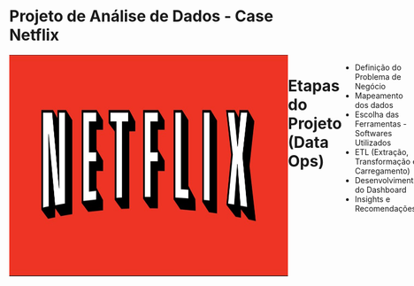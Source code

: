 # Projeto de Análise de Dados - Case Netflix
<div style="display: flex; justify-content: space-between;"> <br>
<img align="center"height="400" alt="coding-time" width = 1000 src="netflix.jpg">


# Etapas do Projeto (Data Ops)
- Definição do Problema de Negócio
- Mapeamento dos dados
- Escolha das Ferramentas - Softwares Utilizados
- ETL (Extração, Transformação e Carregamento)
- Desenvolvimento do Dashboard
- Insights e Recomendações
<br />

# Problema de Negócio
- Como a Netflix pode otimizar a composição do seu catálogo para atender às preferências do público, considerando o número e a evolução das produções, as classificações etárias e a presença de diferentes países, a fim de oferecer uma experiência personalizada aos seus usuários?
<br />

# Mapeamento dos Dados
Os dados se encontram em um arquivo de formato CSV (Separado por vírgulas) conforme amostra abaixo:
<img width="900" alt="Imagem dados" src="https://user-images.githubusercontent.com/120759992/234710323-ebea7c42-f5b3-445e-8142-de7e041ecc76.PNG">
 
<br />
 
# Softwares Utilizados
- Microsoft Excel
- Microsoft Power BI
  
<br />

# ETL (Extração, Transformação e Carregamento)
### Preparação dos dados
- Limpeza, transformação, modelagem, checar a qualidade dos dados, etc.
### Análise exploratória
- Extrair estatísticas descritivas relevantes.

 <img width="917" alt="ETL" src="https://user-images.githubusercontent.com/120759992/234715009-41cd4875-6830-4f42-b3d2-2a84dda0405c.PNG">
 <br />
 
# Dashboard Final
![CASE NETFLIX_page-0001](https://user-images.githubusercontent.com/120759992/234708581-353176ea-3812-4ff4-b5e4-22cbf8f50455.jpg)

<br />

# Insights
  
- Observa-se oscilações na proporção de filmes para séries ao longo dos anos analisados, com um aumento mais significativo dos filmes em relação às séries entre 2017 e 2018, e uma queda mais acentuada em 2020. No geral, os filmes apresentaram um crescimento maior em relação às séries.
  
- As classificações etárias TV-MA, TV-14 e TV-PG são as líderes no dashboard da Netflix desde 2015, tendo sempre TV-MA na liderança o que pode indicar que um publico mais adulto consome as produções da plataforma.

- Os Estados Unidos têm sido o país com maior número de produções no catálogo da Netflix ao longo dos anos, enquanto a Índia ocupa o segundo lugar, porém com uma diferença significativa em relação ao número de títulos.
 
 <br />
 
 # Recomendação
 - A recomendação para a Netflix é investir em uma estratégia de composição de catálogo equilibrada entre filmes e séries e levar em consideração as preferências do público, as classificações etárias e as tendências de consumo ao longo do tempo. A empresa também deve expandir seu catálogo em diferentes países e estar atenta às mudanças no comportamento do público para oferecer uma experiência personalizada aos usuários e aumentar a base de assinantes.
<br />

# BÔNUS - Dica de Ferramenta - Tooltip
- As dicas de ferramentas no Power BI permitem análises dentro de outras análises, conforme mostrado no vídeo abaixo.

https://user-images.githubusercontent.com/120759992/234713590-4d1ed1e8-6b7b-40c2-a129-902d8461adc4.mp4





